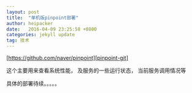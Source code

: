 ```yaml
---
layout: post
title:  "单机版pinpoint部署"
author: heipacker
date:   2016-04-09 23:25:58 +0800
categories: jekyll update
tag: 技术
---
```

[https://github.com/naver/pinpoint][pinpoint-git]<br/>

这个主要用来查看系统性能， 及服务的一些运行状态， 当前服务调用情况等

具体的部署待续。。。。。

[pinpoint-git]: https://github.com/naver/pinpoint
